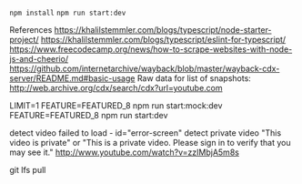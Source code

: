 `npm install`
`npm run start:dev`

References
https://khalilstemmler.com/blogs/typescript/node-starter-project/
https://khalilstemmler.com/blogs/typescript/eslint-for-typescript/
https://www.freecodecamp.org/news/how-to-scrape-websites-with-node-js-and-cheerio/
https://github.com/internetarchive/wayback/blob/master/wayback-cdx-server/README.md#basic-usage
Raw data for list of snapshots: http://web.archive.org/cdx/search/cdx?url=youtube.com

LIMIT=1 FEATURE=FEATURED_8 npm run start:mock:dev
FEATURE=FEATURED_8 npm run start:dev

detect video failed to load - id="error-screen"
detect private video "This video is private" or "This is a private video. Please sign in to verify that you may see it." http://www.youtube.com/watch?v=zzIMbjA5m8s


git lfs pull